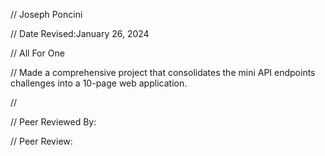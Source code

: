 // Joseph Poncini

// Date Revised:January 26, 2024

// All For One

// Made a comprehensive project that consolidates the mini API endpoints challenges into a 10-page web application.

// 

// Peer Reviewed By:

// Peer Review: